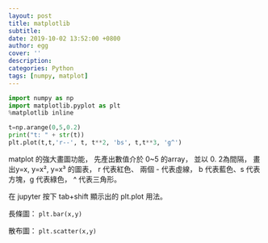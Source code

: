 ```yaml
---
layout: post
title: matplotlib
subtitle:
date: 2019-10-02 13:52:00 +0800
author: egg
cover: ''
description:
categories: Python
tags: [numpy, matplot] 
---
```



```python
import numpy as np
import matplotlib.pyplot as plt
%matplotlib inline

t=np.arange(0,5,0.2)
print("t: " + str(t))
plt.plot(t,t,'r--', t, t**2, 'bs', t,t**3, 'g^')
```
matplot 的強大畫圖功能，
先產出數值介於 0~5  的array，
並以 0. 2為間隔，
畫 出y=x, y=x², y=x³ 的圖表，
r 代表紅色、 兩個 - 代表虛線，
b 代表藍色、s 代表方塊，g 代表綠色，
^ 代表三角形。

在 jupyter 按下 tab+shift 顯示出的 plt.plot 用法。


長條圖：
```plt.bar(x,y)```

散布圖：
```plt.scatter(x,y)```

<!--

執行結果：

<img src="https://doltegg.github.io/coding/assets/img/2019/matplotlibout1.jpg" style="width:400px"/>

-->
